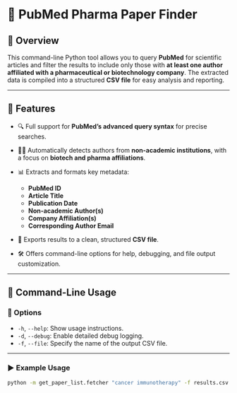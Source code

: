 # 🧬 PubMed Pharma Paper Finder

## 📖 Overview

This command-line Python tool allows you to query **PubMed** for scientific articles and filter the results to include only those with **at least one author affiliated with a pharmaceutical or biotechnology company**. The extracted data is compiled into a structured **CSV file** for easy analysis and reporting.

---

## 🎯 Features

* 🔍 Full support for **PubMed’s advanced query syntax** for precise searches.
* 🧑‍🔬 Automatically detects authors from **non-academic institutions**, with a focus on **biotech and pharma affiliations**.
* 📊 Extracts and formats key metadata:

  * **PubMed ID**
  * **Article Title**
  * **Publication Date**
  * **Non-academic Author(s)**
  * **Company Affiliation(s)**
  * **Corresponding Author Email**
* 📁 Exports results to a clean, structured **CSV file**.
* 🛠 Offers command-line options for help, debugging, and file output customization.

---

## 🧰 Command-Line Usage

### 🔧 Options

* `-h`, `--help`: Show usage instructions.
* `-d`, `--debug`: Enable detailed debug logging.
* `-f`, `--file`: Specify the name of the output CSV file.

---

### ▶ Example Usage

```bash
python -m get_paper_list.fetcher "cancer immunotherapy" -f results.csv --debug

```


